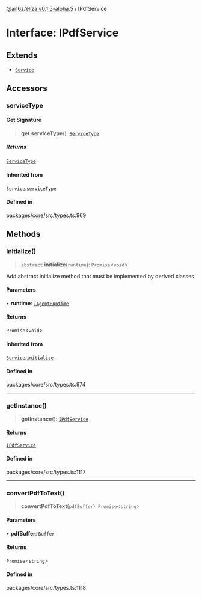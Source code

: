 [@ai16z/eliza v0.1.5-alpha.5](../index.md) / IPdfService

# Interface: IPdfService

## Extends

- [`Service`](../classes/Service.md)

## Accessors

### serviceType

#### Get Signature

> **get** **serviceType**(): [`ServiceType`](../enumerations/ServiceType.md)

##### Returns

[`ServiceType`](../enumerations/ServiceType.md)

#### Inherited from

[`Service`](../classes/Service.md).[`serviceType`](../classes/Service.md#serviceType-1)

#### Defined in

packages/core/src/types.ts:969

## Methods

### initialize()

> `abstract` **initialize**(`runtime`): `Promise`\<`void`\>

Add abstract initialize method that must be implemented by derived classes

#### Parameters

• **runtime**: [`IAgentRuntime`](IAgentRuntime.md)

#### Returns

`Promise`\<`void`\>

#### Inherited from

[`Service`](../classes/Service.md).[`initialize`](../classes/Service.md#initialize)

#### Defined in

packages/core/src/types.ts:974

***

### getInstance()

> **getInstance**(): [`IPdfService`](IPdfService.md)

#### Returns

[`IPdfService`](IPdfService.md)

#### Defined in

packages/core/src/types.ts:1117

***

### convertPdfToText()

> **convertPdfToText**(`pdfBuffer`): `Promise`\<`string`\>

#### Parameters

• **pdfBuffer**: `Buffer`

#### Returns

`Promise`\<`string`\>

#### Defined in

packages/core/src/types.ts:1118
